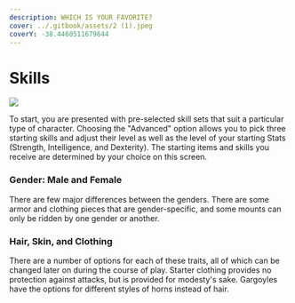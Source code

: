 ```yaml
---
description: WHICH IS YOUR FAVORITE?
cover: ../.gitbook/assets/2 (1).jpeg
coverY: -38.4460511679644
---
```


# Skills

![](../.gitbook/assets/getting\_started\_skill\_selection.png)

To start, you are presented with pre-selected skill sets that suit a particular type of character. Choosing the "Advanced" option allows you to pick three starting skills and adjust their level as well as the level of your starting Stats (Strength, Intelligence, and Dexterity). The starting items and skills you receive are determined by your choice on this screen.

### Gender: Male and Female

There are few major differences between the genders. There are some armor and clothing pieces that are gender-specific, and some mounts can only be ridden by one gender or another.

### Hair, Skin, and Clothing

There are a number of options for each of these traits, all of which can be changed later on during the course of play. Starter clothing provides no protection against attacks, but is provided for modesty's sake. Gargoyles have the options for different styles of horns instead of hair.
